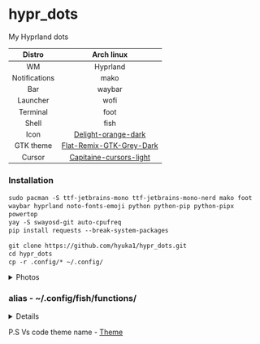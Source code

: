 # hypr_dots


My Hyprland dots


|    Distro     |                         Arch linux                          |
| :-----------: | :---------------------------------------------------------: |
|      WM       |                          Hyprland                           |
| Notifications |                            mako                             |
|      Bar      |                           waybar                            |
|   Launcher    |                            wofi                             |
|   Terminal    |                            foot                             |
|     Shell     |                            fish                             |
|     Icon      |   [Delight-orange-dark](https://www.pling.com/p/1532276)    |
|   GTK theme   | [Flat-Remix-GTK-Grey-Dark](https://www.pling.com/p/1214931) |
|    Cursor     | [Capitaine-cursors-light](https://www.pling.com/p/1148692)  |

### Installation
```shell
sudo pacman -S ttf-jetbrains-mono ttf-jetbrains-mono-nerd mako foot waybar hyprland noto-fonts-emoji python python-pip python-pipx powertop 
yay -S swayosd-git auto-cpufreq 
pip install requests --break-system-packages
```

```shell
git clone https://github.com/hyuka1/hypr_dots.git
cd hypr_dots
cp -r .config/* ~/.config/
```

<details>
  <summary>Photos</summary>

  ![image](https://github.com/hyuka1/hypr_dots/blob/main/preview/photo1.png)
  ![image](https://github.com/hyuka1/hypr_dots/blob/main/preview/photo2.png)
  
</details>  


### alias - ~/.config/fish/functions/
<details>  
```shell
alias --save ping=gping
```
</details>  


P.S 
Vs code theme name - [Theme](https://marketplace.visualstudio.com/items?itemName=tal7aouy.theme)

 
